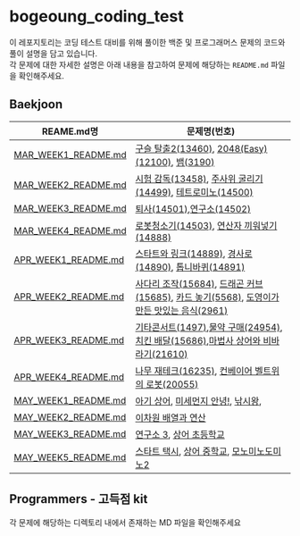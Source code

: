 # bogeoung_coding_test
이 레포지토리는 코딩 테스트 대비를 위해 풀이한 백준 및 프로그래머스 문제의 코드와 풀이 설명을 담고 있습니다.  
각 문제에 대한 자세한 설명은 아래 내용을 참고하여 문제에 해당하는 `README.md` 파일을 확인해주세요.

## Baekjoon
| REAME.md명                                                                                                                                   | 문제명(번호)                                                                                                                                                                                                                         |
|---------------------------------------------------------------------------------------------------------------------------------------------|---------------------------------------------------------------------------------------------------------------------------------------------------------------------------------------------------------------------------------|
| [MAR_WEEK1_README.md](https://github.com/prepare-coding-test-in-42/bogeoung_coding_test/blob/main/Baekjoon/Baekjoon_MD/MAR_WEEK1_README.md) | [구슬 탈출2(13460)](https://www.acmicpc.net/problem/13460), [2048(Easy)(12100)](https://www.acmicpc.net/problem/12100), [뱀(3190)](https://www.acmicpc.net/problem/3190)                                                             |
| [MAR_WEEK2_README.md](https://github.com/prepare-coding-test-in-42/bogeoung_coding_test/blob/main/Baekjoon/Baekjoon_MD/MAR_WEEK2_README.md) | [시험 감독(13458)](https://www.acmicpc.net/problem/13458), [주사위 굴리기(14499)](https://www.acmicpc.net/problem/14499), [테트로미노(14500)](https://www.acmicpc.net/problem/14500)                                                           |
| [MAR_WEEK3_README.md](https://github.com/prepare-coding-test-in-42/bogeoung_coding_test/blob/main/Baekjoon/Baekjoon_MD/MAR_WEEK3_README.md) | [퇴사(14501)](https://www.acmicpc.net/problem/14501),[연구소(14502)](https://www.acmicpc.net/problem/14502)                                                                                                                          |
| [MAR_WEEK4_README.md](https://github.com/prepare-coding-test-in-42/bogeoung_coding_test/blob/main/Baekjoon/Baekjoon_MD/MAR_WEEK4_README.md) | [로봇청소기(14503)](https://www.acmicpc.net/problem/14503), [연산자 끼워넣기(14888)](https://www.acmicpc.net/problem/14888)                                                                                                                 |
| [APR_WEEK1_README.md](https://github.com/prepare-coding-test-in-42/bogeoung_coding_test/blob/main/Baekjoon/Baekjoon_MD/APR_WEEK1_README.md) | [스타트와 링크(14889)](https://www.acmicpc.net/problem/14889), [경사로(14890)](https://www.acmicpc.net/problem/14890), [톱니바퀴(14891)](https://www.acmicpc.net/problem/14891)                                                              | 
| [APR_WEEK2_README.md](https://github.com/prepare-coding-test-in-42/bogeoung_coding_test/blob/main/Baekjoon/Baekjoon_MD/APR_WEEK2_README.md) | [사다리 조작(15684)](https://www.acmicpc.net/problem/15684), [드래곤 커브(15685)](https://www.acmicpc.net/problem/15685), [카드 놓기(5568)](https://www.acmicpc.net/problem/5568), [도영이가 만든 맛있는 음식(2961)](https://www.acmicpc.net/problem/2961) | 
| [APR_WEEK3_README.md](https://github.com/prepare-coding-test-in-42/bogeoung_coding_test/blob/main/Baekjoon/Baekjoon_MD/APR_WEEK3_README.md) | [기타콘서트(1497)](https://www.acmicpc.net/problem/1497),[물약 구매(24954)](https://www.acmicpc.net/problem/24954), [치킨 배달(15686)](https://www.acmicpc.net/problem/15686),[마법사 상어와 비바라기(21610)](https://www.acmicpc.net/problem/21610)   |
| [APR_WEEK4_README.md](https://github.com/prepare-coding-test-in-42/bogeoung_coding_test/blob/main/Baekjoon/Baekjoon_MD/APR_WEEK4_README.md) | [나무 재테크(16235)](https://www.acmicpc.net/problem/16235), [컨베이어 벨트위의 로봇(20055)](https://www.acmicpc.net/problem/20055)                                                                                                            |
| [MAY_WEEK1_README.md]()                                                                                                                     | [아기 상어](https://www.acmicpc.net/problem/16236), [미세먼지 안녕!](https://www.acmicpc.net/problem/17144), [낚시왕](https://www.acmicpc.net/problem/17143),                                                                                                                     |
| [MAY_WEEK2_README.md]()                                                                                                                     | [이차원 배열과 연산](https://www.acmicpc.net/problem/17140)|
| [MAY_WEEK3_README.md]()                                                                                                                     | [연구소 3](https://www.acmicpc.net/problem/17142), [상어 초등학교](https://www.acmicpc.net/problem/21608)|
| [MAY_WEEK5_README.md]()                                                                                                                     | [스타트 택시](https://www.acmicpc.net/problem/19238), [상어 중학교](https://www.acmicpc.net/problem/21609), [모노미노도미노2](https://www.acmicpc.net/problem/20061)|

## Programmers - 고득점 kit
각 문제에 해당하는 디렉토리 내에서 존재하는 MD 파일을 확인해주세요